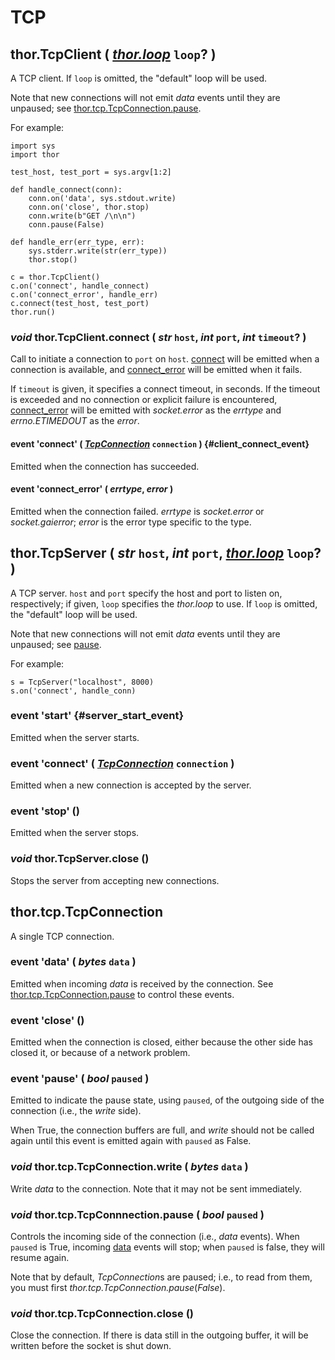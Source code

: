 # TCP


## thor.TcpClient ( _[thor.loop](loop)_ `loop`? )

A TCP client. If `loop` is omitted, the "default" loop will be used.

Note that new connections will not emit *data* events until they are unpaused; see [thor.tcp.TcpConnection.pause](#void-thortcptcpconnnectionpause--bool-paused).

For example:

    import sys
    import thor

    test_host, test_port = sys.argv[1:2]
    
    def handle_connect(conn):
        conn.on('data', sys.stdout.write)
        conn.on('close', thor.stop)
        conn.write(b"GET /\n\n")
        conn.pause(False)
        
    def handle_err(err_type, err):
        sys.stderr.write(str(err_type))
        thor.stop()

    c = thor.TcpClient()
    c.on('connect', handle_connect)
    c.on('connect_error', handle_err)
    c.connect(test_host, test_port)
    thor.run()


### _void_ thor.TcpClient.connect ( _str_ `host`,  _int_ `port`, _int_ `timeout`? )

Call to initiate a connection to `port` on `host`. [connect](#event-connect--tcpconnection-connection) will be emitted when a connection is available, and [connect_error](#event-connect_error--errtype-error) will be emitted when it fails.

If `timeout` is given, it specifies a connect timeout, in seconds. If the  timeout is exceeded and no connection or explicit failure is encountered, [connect_error](#event-connect_error--errtype-error) will be emitted with *socket.error* as the _errtype_ and  *errno.ETIMEDOUT* as the _error_.


#### event 'connect' ( _[TcpConnection](#thortcptcpconnection)_ `connection` )  {#client_connect_event}

Emitted when the connection has succeeded.


#### event 'connect\_error' ( _errtype_, _error_ )

Emitted when the connection failed. _errtype_ is *socket.error* or  *socket.gaierror*; _error_ is the error type specific to the type. 


## thor.TcpServer ( _str_ `host`,  _int_ `port`, _[thor.loop](loop)_ `loop`? )

A TCP server. `host` and `port` specify the host and port to listen on, respectively; if given, `loop` specifies the *thor.loop* to use. If `loop` is omitted, the "default" loop will be used.

Note that new connections will not emit *data* events until they are unpaused; see [pause](#void-thortcptcpconnnectionpause--bool-paused).

For example:

    s = TcpServer("localhost", 8000)
    s.on('connect', handle_conn)


### event 'start'  {#server_start_event}

Emitted when the server starts.


### event 'connect' ( _[TcpConnection](#thortcptcpconnection)_ `connection` )

Emitted when a new connection is accepted by the server. 


### event 'stop' ()

Emitted when the server stops.


### _void_ thor.TcpServer.close () 

Stops the server from accepting new connections.



## thor.tcp.TcpConnection

A single TCP connection.


### event 'data' ( _bytes_ `data` )

Emitted when incoming _data_ is received by the connection. See [thor.tcp.TcpConnection.pause](#void-thortcptcpconnnectionpause--bool-paused) to control these events.


### event 'close' () 

Emitted when the connection is closed, either because the other side has closed it, or because of a network problem.


### event 'pause' ( _bool_ `paused` )

Emitted to indicate the pause state, using `paused`, of the outgoing side of the connection (i.e., the *write* side).

When True, the connection buffers are full, and *write* should not be called again until this event is emitted again with `paused` as False.


### _void_ thor.tcp.TcpConnection.write ( _bytes_ `data` )

Write _data_ to the connection. Note that it may not be sent immediately.


### _void_ thor.tcp.TcpConnnection.pause ( _bool_ `paused` )

Controls the incoming side of the connection (i.e., *data* events). When  `paused` is True, incoming [data](#event-data--bytes-data) events will stop; when `paused` is false, they will resume again.

Note that by default, *TcpConnection*s are paused; i.e., to read from them, you must first *thor.tcp.TcpConnection.pause*(_False_).


### _void_ thor.tcp.TcpConnection.close ()

Close the connection. If there is data still in the outgoing buffer, it will be written before the socket is shut down.
